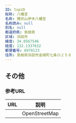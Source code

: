 ```yaml
---
ID: txpzO
総称: 八幡宮
名称: 猪伏山伊木八幡宮
名称読み: null
別名: null
都道府県: 島根県
区域: 浜田市
緯度: 34.8567546
経度: 132.1337632
郵便番号: 6970123
住所: 島根県浜田市金城町七条ロ２５８
---
```


## その他

### 参考URL

| URL | 説明          |
| --- | ------------- |
|     | OpenStreetMap |
